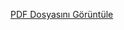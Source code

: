 [PDF Dosyasını Görüntüle](https://drive.google.com/file/d/1eNAydTamD_xoG0SWCb6v9fPVZuduAF2l/view?usp=drive_link)


